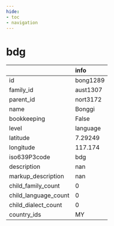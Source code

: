 ```yaml
---
hide:
- toc
- navigation
---
```

# bdg
|                      | info     |
|:---------------------|:---------|
| id                   | bong1289 |
| family_id            | aust1307 |
| parent_id            | nort3172 |
| name                 | Bonggi   |
| bookkeeping          | False    |
| level                | language |
| latitude             | 7.29249  |
| longitude            | 117.174  |
| iso639P3code         | bdg      |
| description          | nan      |
| markup_description   | nan      |
| child_family_count   | 0        |
| child_language_count | 0        |
| child_dialect_count  | 0        |
| country_ids          | MY       |